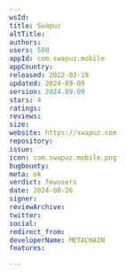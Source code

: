 ```yaml
---
wsId: 
title: Swapuz
altTitle: 
authors: 
users: 500
appId: com.swapuz.mobile
appCountry: 
released: 2022-03-19
updated: 2024-09-09
version: 2024.09.09
stars: 4
ratings: 
reviews: 
size: 
website: https://swapuz.com
repository: 
issue: 
icon: com.swapuz.mobile.png
bugbounty: 
meta: ok
verdict: fewusers
date: 2024-08-26
signer: 
reviewArchive: 
twitter: 
social: 
redirect_from: 
developerName: METACHAIN
features: 

---
```


